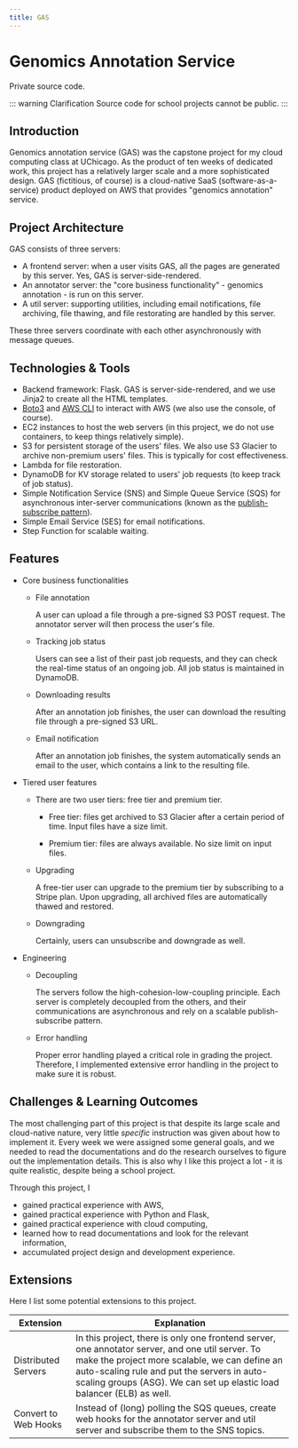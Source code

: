 ```yaml
---
title: GAS
---
```


<Badge type="tip" text="python" />
<Badge type="tip" text="flask" />
<Badge type="tip" text="boto3" />
<Badge type="tip" text="AWS" />
<Badge type="tip" text="cloud-computing" />
<Badge type="tip" text="web-development" />
<Badge type="tip" text="backend" />
<Badge type="info" text="school-project" />

# Genomics Annotation Service

Private source code.

::: warning Clarification
Source code for school projects cannot be public.
:::

## Introduction

Genomics annotation service (GAS) was the capstone project for my cloud computing class at UChicago. As the product of ten weeks of dedicated work, this project has a relatively larger scale and a more sophisticated design. GAS (fictitious, of course) is a cloud-native SaaS (software-as-a-service) product deployed on AWS that provides "genomics annotation" service.

## Project Architecture

GAS consists of three servers:

- A frontend server: when a user visits GAS, all the pages are generated by this server. Yes, GAS is server-side-rendered.
- An annotator server: the "core business functionality" - genomics annotation - is run on this server.
- A util server: supporting utilities, including email notifications, file archiving, file thawing, and file restorating are handled by this server.

These three servers coordinate with each other asynchronously with message queues.

## Technologies & Tools

- Backend framework: Flask. GAS is server-side-rendered, and we use Jinja2 to create all the HTML templates.
- [Boto3](https://boto3.amazonaws.com/v1/documentation/api/latest/index.html) and [AWS CLI](https://aws.amazon.com/cli/) to interact with AWS (we also use the console, of course).
- EC2 instances to host the web servers (in this project, we do not use containers, to keep things relatively simple).
- S3 for persistent storage of the users' files. We also use S3 Glacier to archive non-premium users' files. This is typically for cost effectiveness.
- Lambda for file restoration.
- DynamoDB for KV storage related to users' job requests (to keep track of job status).
- Simple Notification Service (SNS) and Simple Queue Service (SQS) for asynchronous inter-server communications (known as the [publish-subscribe pattern](https://en.wikipedia.org/wiki/Publish%E2%80%93subscribe_pattern)).
- Simple Email Service (SES) for email notifications.
- Step Function for scalable waiting.

## Features

- Core business functionalities

  - File annotation

    A user can upload a file through a pre-signed S3 POST request. The annotator server will then process the user's file.

  - Tracking job status

    Users can see a list of their past job requests, and they can check the real-time status of an ongoing job. All job status is maintained in DynamoDB.

  - Downloading results

    After an annotation job finishes, the user can download the resulting file through a pre-signed S3 URL.

  - Email notification

    After an annotation job finishes, the system automatically sends an email to the user, which contains a link to the resulting file.

- Tiered user features

  - There are two user tiers: free tier and premium tier.

    - Free tier: files get archived to S3 Glacier after a certain period of time. Input files have a size limit.

    - Premium tier: files are always available. No size limit on input files.

  - Upgrading

    A free-tier user can upgrade to the premium tier by subscribing to a Stripe plan. Upon upgrading, all archived files are automatically thawed and restored.

  - Downgrading

    Certainly, users can unsubscribe and downgrade as well.

- Engineering

  - Decoupling

    The servers follow the high-cohesion-low-coupling principle. Each server is completely decoupled from the others, and their communications are asynchronous and rely on a scalable publish-subscribe pattern.

  - Error handling

    Proper error handling played a critical role in grading the project. Therefore, I implemented extensive error handling in the project to make sure it is robust.

## Challenges & Learning Outcomes

The most challenging part of this project is that despite its large scale and cloud-native nature, very little *specific* instruction was given about how to implement it. Every week we were assigned some general goals, and we needed to read the documentations and do the research ourselves to figure out the implementation details. This is also why I like this project a lot - it is quite realistic, despite being a school project.

Through this project, I

- gained practical experience with AWS,
- gained practical experience with Python and Flask,
- gained practical experience with cloud computing,
- learned how to read documentations and look for the relevant information,
- accumulated project design and development experience.

## Extensions

Here I list some potential extensions to this project.

| Extension            | Explanation                                                  |
| -------------------- | ------------------------------------------------------------ |
| Distributed Servers  | In this project, there is only one frontend server, one annotator server, and one util server. To make the project more scalable, we can define an auto-scaling rule and put the servers in auto-scaling groups (ASG). We can set up elastic load balancer (ELB) as well. |
| Convert to Web Hooks | Instead of (long) polling the SQS queues, create web hooks for the annotator server and util server and subscribe them to the SNS topics. |

